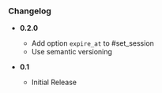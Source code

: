 ### Changelog


- **0.2.0**
  - Add option `expire_at` to #set_session
  - Use semantic versioning

- **0.1**
  - Initial Release

